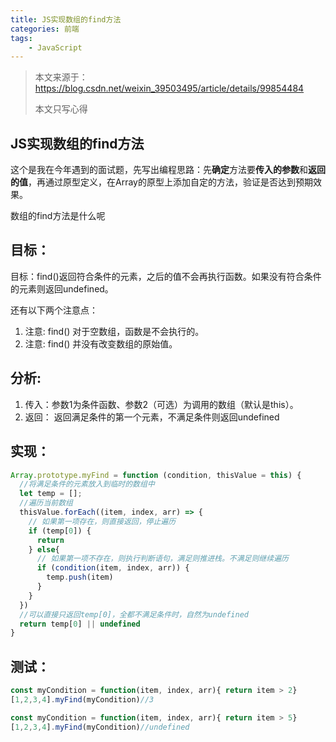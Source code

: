 ```yaml
---
title: JS实现数组的find方法
categories: 前端
tags:
    - JavaScript
---
```


> 本文来源于：https://blog.csdn.net/weixin_39503495/article/details/99854484
>
> 本文只写心得

## JS实现数组的find方法

这个是我在今年遇到的面试题，先写出编程思路：先**确定**方法要**传入的参数**和**返回的值**，再通过原型定义，在Array的原型上添加自定的方法，验证是否达到预期效果。

数组的find方法是什么呢

## 目标：

目标：find()返回符合条件的元素，之后的值不会再执行函数。如果没有符合条件的元素则返回undefined。

还有以下两个注意点：

1. 注意: find() 对于空数组，函数是不会执行的。
2. 注意: find() 并没有改变数组的原始值。



## 分析:

1. 传入：参数1为条件函数、参数2（可选）为调用的数组（默认是this）。
2. 返回： 返回满足条件的第一个元素，不满足条件则返回undefined



## 实现：

```javascript
Array.prototype.myFind = function (condition, thisValue = this) {
  //将满足条件的元素放入到临时的数组中
  let temp = [];
  //遍历当前数组
  thisValue.forEach((item, index, arr) => {
    // 如果第一项存在，则直接返回，停止遍历
    if (temp[0]) {
      return
    } else{
      // 如果第一项不存在，则执行判断语句，满足则推进栈。不满足则继续遍历
      if (condition(item, index, arr)) {
        temp.push(item)
      }
    }
  })
  //可以直接只返回temp[0]，全都不满足条件时，自然为undefined
  return temp[0] || undefined
}
```

## 测试：

```JavaScript
const myCondition = function(item, index, arr){ return item > 2}
[1,2,3,4].myFind(myCondition)//3

const myCondition = function(item, index, arr){ return item > 5}
[1,2,3,4].myFind(myCondition)//undefined
```

